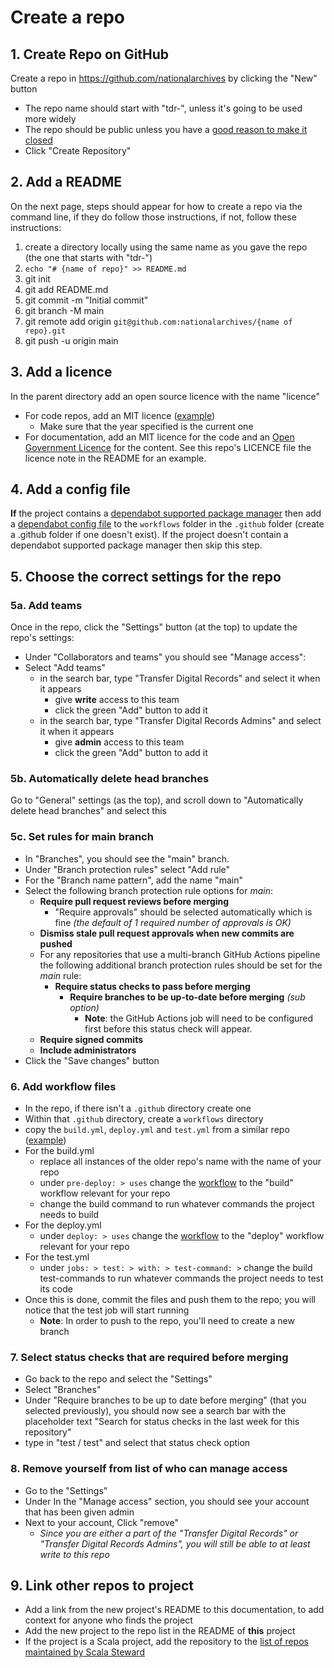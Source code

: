 # Create a repo

## 1. Create Repo on GitHub

Create a repo in <https://github.com/nationalarchives> by clicking the "New" button
  * The repo name should start with "tdr-", unless it's going to be used more
      widely
  * The repo should be public unless you have a [good reason to make it
    closed][open-code]
  * Click "Create Repository"

## 2. Add a README

On the next page, steps should appear for how to create a repo via the command line, if they do follow those instructions, 
if not, follow these instructions:
1. create a directory locally using the same name as you gave the repo (the one that starts with "tdr-")
2. `echo "# {name of repo}" >> README.md`
3. git init
4. git add README.md
5. git commit -m "Initial commit"
6. git branch -M main
7. git remote add origin `git@github.com:nationalarchives/{name of repo}.git`
8. git push -u origin main

## 3. Add a licence
In the parent directory add an open source licence with the name "licence"
* For code repos, add an MIT licence ([example][mvc-licence])
  * Make sure that the year specified is the current one
* For documentation, add an MIT licence for the code and an [Open Government
  Licence][ogl] for the content. See this repo's LICENCE file the licence note
  in the README for an example.

## 4. Add a config file
**If** the project contains a [dependabot supported package manager][supported-package-managers] then add a [dependabot config file][dependabot-config]
to the `workflows` folder in the `.github` folder (create a .github folder if one doesn't exist). If the project doesn't contain a 
dependabot supported package manager then skip this step.

## 5. Choose the correct settings for the repo
### 5a. Add teams
Once in the repo, click the "Settings" button (at the top) to update the repo's settings:
  * Under "Collaborators and teams" you should see "Manage access":
  * Select "Add teams"
    * in the search bar, type "Transfer Digital Records" and select it when it appears
      * give **write** access to this team
      * click the green "Add" button to add it
    * in the search bar, type "Transfer Digital Records Admins" and select it when it appears
      * give **admin** access to this team
      * click the green "Add" button to add it

### 5b. Automatically delete head branches
  Go to "General" settings (as the top), and scroll down to "Automatically delete head branches" and select this

### 5c. Set rules for main branch
  * In "Branches", you should see the "main" branch.
  * Under "Branch protection rules" select "Add rule"
  * For the "Branch name pattern", add the name "main"
  * Select the following branch protection rule options for *main*:
    * **Require pull request reviews before merging**
      * "Require approvals" should be selected automatically which is fine *(the default of 1 required number of approvals is OK)*
    * **Dismiss stale pull request approvals when new commits are pushed**
    * For any repositories that use a multi-branch GitHub Actions pipeline the following additional branch protection rules should be set for the *main* rule:
      * **Require status checks to pass before merging**
        * **Require branches to be up-to-date before merging** *(sub option)*
          * **Note**: the GitHub Actions job will need to be configured first before this status check will appear.
    * **Require signed commits**
    * **Include administrators**
  * Click the "Save changes" button

### 6. Add workflow files

* In the repo, if there isn't a `.github` directory create one
* Within that `.github` directory, create a `workflows` directory
* copy the `build.yml`, `deploy.yml` and `test.yml` from a similar repo ([example][example-repo-workflow-files])
* For the build.yml
  * replace all instances of the older repo's name with the name of your repo
  * under `pre-deploy: > uses` change the [workflow][workflow-files] to the "build" workflow relevant for your repo 
  * change the build command to run whatever commands the project needs to build
* For the deploy.yml
  * under `deploy: > uses` change the [workflow][workflow-files] to the "deploy" workflow relevant for your repo
* For the test.yml
  * under `jobs: > test: > with: > test-command: >` change the build test-commands to run whatever commands the project needs to test its code
* Once this is done, commit the files and push them to the repo; you will notice that the test job will start running
  * **Note**: In order to push to the repo, you'll need to create a new branch

### 7. Select status checks that are required before merging

* Go back to the repo and select the "Settings"
* Select "Branches"
* Under "Require branches to be up to date before merging" (that you selected previously), you should now see a search bar
 with the placeholder text "Search for status checks in the last week for this repository"
* type in "test / test" and select that status check option

### 8. Remove yourself from list of who can manage access

* Go to the "Settings"
* Under In the "Manage access" section, you should see your account that has been given admin
* Next to your account, Click "remove"
  * *Since you are either a part of the "Transfer Digital Records" or "Transfer Digital Records Admins", you will still be
  able to at least write to this repo*

## 9. Link other repos to project

* Add a link from the new project's README to this documentation, to add context for anyone who finds the project
* Add the new project to the repo list in the README of **this** project
* If the project is a Scala project, add the repository to the [list of repos maintained by Scala Steward]

[dependabot-config]: https://docs.github.com/en/free-pro-team@latest/github/administering-a-repository/enabling-and-disabling-version-updates
[example-repo-workflow-files]: https://github.com/nationalarchives/tdr-consignment-api/tree/master/.github/workflows
[supported-package-managers]: https://docs.github.com/en/code-security/dependabot/dependabot-version-updates/about-dependabot-version-updates#supported-repositories-and-ecosystems
[open-code]: https://www.gov.uk/government/publications/open-source-guidance/when-code-should-be-open-or-closed
[mvc-licence]: https://github.com/nationalarchives/tdr-prototype-mvc/blob/master/LICENCE
[ogl]: http://www.nationalarchives.gov.uk/doc/open-government-licence/version/3/
[list of repos maintained by Scala Steward]: https://github.com/nationalarchives/tdr-github-actions/blob/main/repos.md
[workflow-files]: https://github.com/nationalarchives/tdr-github-actions/tree/main/.github/workflows
